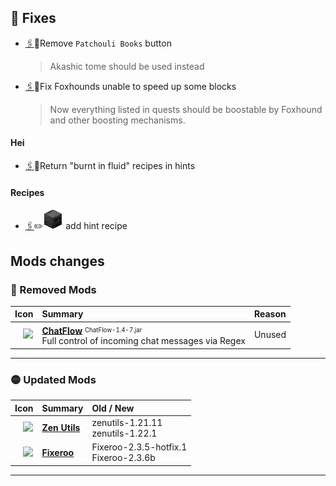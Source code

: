 
## 🐛 Fixes

* [🖇](https://github.com/Krutoy242/Enigmatica2Expert-Extended/commit/18c0c65030695ad02fc9eb838351eefa6dc11793)🔄Remove `Patchouli Books` button
  > Akashic tome should be used instead
* [🖇](https://github.com/Krutoy242/Enigmatica2Expert-Extended/commit/2bca2a937170c899b653a5ef0d6f83d19af8ab73)🦊Fix Foxhounds unable to speed up some blocks
  > Now everything listed in quests should be boostable by Foxhound and other boosting mechanisms.

#### Hei

* [🖇](https://github.com/Krutoy242/Enigmatica2Expert-Extended/commit/1bb296ef6ddc0c000747fd56f15a32d045be385b)🔌Return "burnt in fluid" recipes in hints
  > 

#### Recipes

* [🖇](https://github.com/Krutoy242/Enigmatica2Expert-Extended/commit/c42d05d2065e7d25d7de054e96aad4ca0eaeb9f2)✏️![](https://github.com/Krutoy242/mc-icons/raw/master/i/mekanism/machineblock__5__7eee07d3.png "Basic Smelting Factory")  add hint recipe
  > 

## Mods changes

### 🔴 Removed Mods

Icon | Summary | Reason
----:|:--------|:-------
<img src="https://media.forgecdn.net/avatars/thumbnails/19/427/30/30/635695223990978122.png"             > |                               [**ChatFlow**](https://www.curseforge.com/minecraft/mc-mods/chatflow)                     <sup><sub>ChatFlow-1.4-7.jar                               </sub></sup><br>Full control of incoming chat messages via Regex | Unused
-----------

### 🟡 Updated Mods

Icon | Summary | Old / New
----:|:--------|:---------
<img src="https://media.forgecdn.net/avatars/thumbnails/292/428/30/30/637325593905195388.png"            > |                              [**Zen Utils**](https://www.curseforge.com/minecraft/mc-mods/zenutil)                     | <nobr>zenutils-1.21.11</nobr><br><nobr>zenutils-1.22.1</nobr>
<img src="https://media.forgecdn.net/avatars/thumbnails/782/581/30/30/638129648817875687.png"            > |                                [**Fixeroo**](https://www.curseforge.com/minecraft/mc-mods/xp-orb-clump)                | <nobr>Fixeroo-2.3.5-hotfix.1</nobr><br><nobr>Fixeroo-2.3.6b</nobr>
-----------


